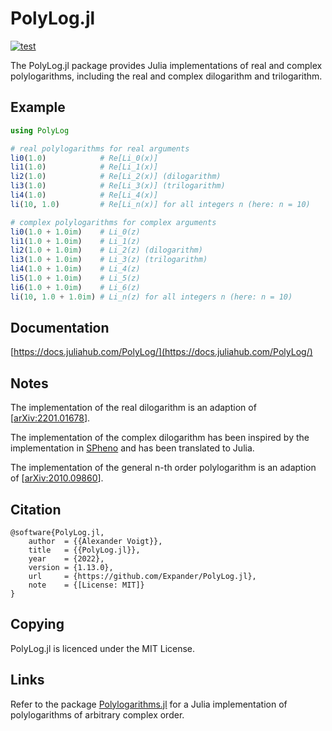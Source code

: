 PolyLog.jl
==========

[![test](https://github.com/Expander/PolyLog.jl/actions/workflows/build.yml/badge.svg)](https://github.com/Expander/PolyLog.jl/actions/workflows/build.yml)

The PolyLog.jl package provides Julia implementations of real and
complex polylogarithms, including the real and complex dilogarithm and
trilogarithm.


Example
-------

```.jl
using PolyLog

# real polylogarithms for real arguments
li0(1.0)            # Re[Li_0(x)]
li1(1.0)            # Re[Li_1(x)]
li2(1.0)            # Re[Li_2(x)] (dilogarithm)
li3(1.0)            # Re[Li_3(x)] (trilogarithm)
li4(1.0)            # Re[Li_4(x)]
li(10, 1.0)         # Re[Li_n(x)] for all integers n (here: n = 10)

# complex polylogarithms for complex arguments
li0(1.0 + 1.0im)    # Li_0(z)
li1(1.0 + 1.0im)    # Li_1(z)
li2(1.0 + 1.0im)    # Li_2(z) (dilogarithm)
li3(1.0 + 1.0im)    # Li_3(z) (trilogarithm)
li4(1.0 + 1.0im)    # Li_4(z)
li5(1.0 + 1.0im)    # Li_5(z)
li6(1.0 + 1.0im)    # Li_6(z)
li(10, 1.0 + 1.0im) # Li_n(z) for all integers n (here: n = 10)
```


Documentation
-------------

[https://docs.juliahub.com/PolyLog/](https://docs.juliahub.com/PolyLog/)


Notes
-----

The implementation of the real dilogarithm is an adaption of
[[arXiv:2201.01678](https://arxiv.org/abs/2201.01678)].

The implementation of the complex dilogarithm has been inspired by the
implementation in [SPheno](https://spheno.hepforge.org) and has been
translated to Julia.

The implementation of the general n-th order polylogarithm is an
adaption of [[arXiv:2010.09860](https://arxiv.org/abs/2010.09860)].


Citation
--------

~~~.bibtex
@software{PolyLog.jl,
    author  = {{Alexander Voigt}},
    title   = {{PolyLog.jl}},
    year    = {2022},
    version = {1.13.0},
    url     = {https://github.com/Expander/PolyLog.jl},
    note    = {[License: MIT]}
}
~~~


Copying
-------

PolyLog.jl is licenced under the MIT License.


Links
-----

Refer to the package
[Polylogarithms.jl](https://github.com/mroughan/Polylogarithms.jl) for
a Julia implementation of polylogarithms of arbitrary complex order.

